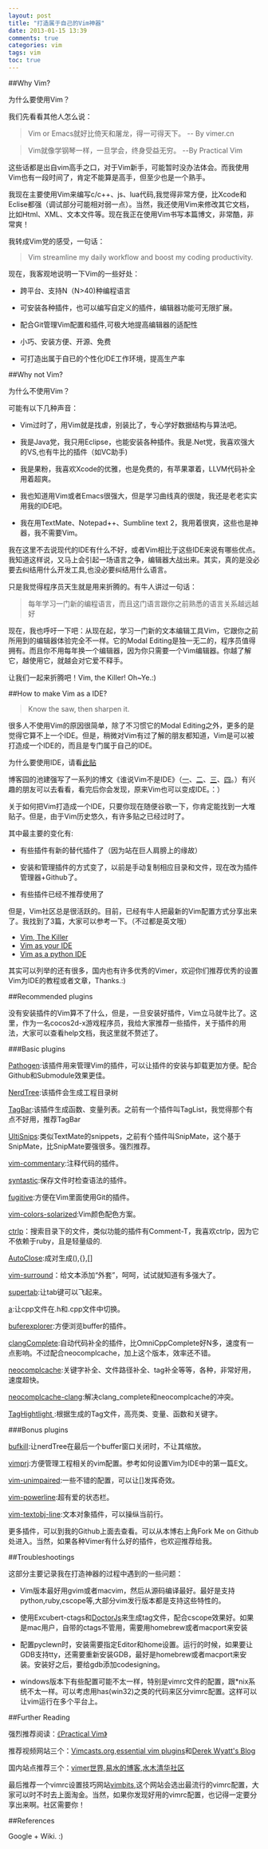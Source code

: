 ```yaml
---
layout: post
title: "打造属于自己的Vim神器"
date: 2013-01-15 13:39
comments: true
categories: vim
tags: vim
toc: true
---
```


##Why Vim?

为什么要使用Vim？

我们先看看其他人怎么说：

>
> Vim or Emacs就好比倚天和屠龙，得一可得天下。 -- By vimer.cn

>
> Vim就像学钢琴一样，一旦学会，终身受益无穷。   --By Practical Vim

这些话都是出自vim高手之口，对于Vim新手，可能暂时没办法体会。而我使用Vim也有一段时间了，肯定不能算是高手，但至少也是一个熟手。

我现在主要使用Vim来编写c/c++、js、lua代码,我觉得非常方便，比Xcode和Eclise都强（调试部分可能相对弱一点）。当然，我还使用Vim来修改其它文档，比如Html、XML、文本文件等。现在我正在使用Vim书写本篇博文，非常酷，非常爽！

我转成Vim党的感受，一句话：

> Vim streamline my daily workflow and boost my coding productivity.

现在，我客观地说明一下Vim的一些好处：

- 跨平台、支持N（N>40)种编程语言

- 可安装各种插件，也可以编写自定义的插件，编辑器功能可无限扩展。

- 配合Git管理Vim配置和插件,可极大地提高编辑器的适配性

- 小巧、安装方便、开源、免费

- 可打造出属于自已的个性化IDE工作环境，提高生产率

<!-- more -->

##Why not Vim?

为什么不使用Vim？

可能有以下几种声音：

- Vim过时了，用Vim就是找虐，别装比了，专心学好数据结构与算法吧。

- 我是Java党，我只用Eclipse，也能安装各种插件。我是.Net党，我喜欢强大的VS,也有牛比的插件（如VC助手)

- 我是果粉，我喜欢Xcode的优雅，也是免费的，有苹果罩着，LLVM代码补全用着超爽。

- 我也知道用Vim或者Emacs很强大，但是学习曲线真的很陡，我还是老老实实用我的IDE吧。

- 我在用TextMate、Notepad++、Sumbline text 2，我用着很爽，这些也是神器，我不需要Vim。

我在这里不去说现代的IDE有什么不好，或者Vim相比于这些IDE来说有哪些优点。我知道这样说，又马上会引起一场语言之争，编辑器大战出来。其实，真的是没必要去纠结用什么开发工具,也没必要纠结用什么语言。

只是我觉得程序员天生就是用来折腾的。有牛人讲过一句话：

> 每年学习一门新的编程语言，而且这门语言跟你之前熟悉的语言关系越远越好

现在，我也呼吁一下吧：从现在起，学习一门新的文本编辑工具Vim，它跟你之前所用到的编辑器体验完全不一样。它的Modal Editing是独一无二的，程序员值得拥有。而且你不用每年换一个编辑器，因为你只需要一个Vim编辑器。你越了解它，越使用它，就越会对它爱不释手。

让我们一起来折腾吧！Vim, the Killer! Oh~Ye.:)

##How to make Vim as a IDE?

> Know the saw, then sharpen it.

很多人不使用Vim的原因很简单，除了不习惯它的Modal Editing之外，更多的是觉得它算不上一个IDE。但是，稍微对Vim有过了解的朋友都知道，Vim是可以被打造成一个IDE的，而且是专门属于自己的IDE。

为什么要使用IDE，请看[此贴](http://stackoverflow.com/questions/208193/why-should-i-use-an-ide)

博客园的池建强写了一系列的博文《谁说Vim不是IDE》（[一](http://www.cnblogs.com/chijianqiang/archive/2012/10/30/vim-1.html)、[二](http://www.cnblogs.com/chijianqiang/archive/2012/10/31/vim-2.html)、[三](http://www.cnblogs.com/chijianqiang/archive/2012/11/06/vim-3.html)、[四](http://www.cnblogs.com/chijianqiang/archive/2012/12/17/vim-4.html)。）有兴趣的朋友可以去看看，看完后你会发现，原来Vim也可以变成IDE。：）

关于如何把Vim打造成一个IDE，只要你现在随便谷歌一下，你肯定能找到一大堆贴子。但是，由于Vim历史悠久，有许多贴之已经过时了。

其中最主要的变化有:

- 有些插件有新的替代插件了（因为站在巨人肩膀上的缘故）

- 安装和管理插件的方式变了，以前是手动复制相应目录和文件，现在改为插件管理器+Github了。

- 有些插件已经不推荐使用了

但是，Vim社区总是很活跃的。目前，已经有牛人把最新的Vim配置方式分享出来了。我找到了3篇，大家可以参考一下。（不过都是英文哦）

- [ Vim, The Killer ](http://oblita.com/blog/2012/08/30/vim-the-killer/)
- [Vim as your IDE](http://haridas.in/vim-as-your-ide.html)
- [Vim as a python IDE](https://github.com/mbrochh/vim-as-a-python-ide)

其实可以列举的还有很多，国内也有许多优秀的Vimer，欢迎你们推荐优秀的设置Vim为IDE的教程或者文章，Thanks.:)

##Recommended plugins

没有安装插件的Vim算不了什么，但是，一旦安装好插件，Vim立马就牛比了。这里，作为一名cocos2d-x游戏程序员，我给大家推荐一些插件，关于插件的用法，大家可以查看help文档，我这里就不赘述了。

###Basic plugins

[Pathogen](https://github.com/tpope/vim-pathogen):该插件用来管理Vim的插件，可以让插件的安装与卸载更加方便。配合Github和Submodule效果更佳。

[NerdTree](https://github.com/scrooloose/nerdtree):该插件会生成工程目录树

[TagBar](https://github.com/majutsushi/tagbar):该插件生成函数、变量列表。之前有一个插件叫TagList，我觉得那个有点不好用，推荐TagBar

[UltiSnips](https://github.com/SirVer/ultisnips):类似TextMate的snippets，之前有个插件叫SnipMate，这个基于SnipMate，比SnipMate要强很多。强烈推荐。

[vim-commentary](https://github.com/tpope/vim-commentary.git):注释代码的插件。

[syntastic](https://github.com/scrooloose/syntastic):保存文件时检查语法的插件。

[fugitive](https://github.com/tpope/vim-fugitive.git):方便在Vim里面使用Git的插件。

[vim-colors-solarized](https://github.com/altercation/vim-colors-solarized):Vim颜色配色方案。

[ctrlp](https://github.com/kien/ctrlp.vim.git)：搜索目录下的文件，类似功能的插件有Comment-T，我喜欢ctrlp，因为它不依赖于ruby，且是轻量级的.

[AutoClose](https://github.com/vim-scripts/AutoClose):成对生成(),{},[]

[vim-surround](https://github.com/tpope/vim-surround.git)：给文本添加“外套”，呵呵，试试就知道有多强大了。

[supertab](https://github.com/ervandew/supertab):让tab键可以飞起来。

[a](https://github.com/vim-scripts/a.vim):让cpp文件在.h和.cpp文件中切换。

[buferexplorer](https://github.com/vim-scripts/bufexplorer.zip):方便浏览buffer的插件。

[clangComplete](https://github.com/oblitum/clang_complete):自动代码补全的插件，比OmniCppComplete好N多，速度有一点影响。不过配合neocomplcache，加上这个版本，效率还不错。

[neocomplcache](https://github.com/Shougo/neocomplcache):关键字补全、文件路径补全、tag补全等等，各种，非常好用，速度超快。

[neocomplcache-clang](https://github.com/osyo-manga/neocomplcache-clang_complete):解决clang_complete和neocomplcache的冲突。

[ TagHightlight ](https://github.com/magic-dot-files/TagHighlight):根据生成的Tag文件，高亮类、变量、函数和关键字。

###Bonus plugins

[bufkill](https://github.com/oblitum/bufkill.git):让nerdTree在最后一个buffer窗口关闭时，不让其缩放。

[vimprj](https://github.com/oblitum/vimprj):方便管理工程相关的vim配置。参考如何设置Vim为IDE中的第一篇E文。

[vim-unimpaired](https://github.com/tpope/vim-unimpaired):一些不错的配置，可以让[]发挥奇效。

[vim-powerline](https://github.com/Lokaltog/vim-powerline):超有爱的状态栏。

[vim-textobj-line](https://github.com/kana/vim-textobj-line):文本对象插件，可以操纵当前行。


更多插件，可以到我的Github上面去查看。可以从本博右上角Fork Me on Github处进入。当然，如果各种Vimer有什么好的插件，也欢迎推荐给我。

##Troubleshootings

这部分主要记录我在打造神器的过程中遇到的一些问题：

-  Vim版本最好用gvim或者macvim，然后从源码编译最好。最好是支持python,ruby,cscope等,大部分vim发行版本都是支持这些特性的。

-  使用Excubert-ctags和[DoctorJs](https://github.com/mozilla/doctorjs)来生成tag文件，配合cscope效果好。如果是mac用户，自带的ctags不管用，需要用homebrew或者macport来安装

-  配置pyclewn时，安装需要指定Editor和home设置。运行的时候，如果要让GDB支持tty，还需要重新安装GDB，最好是homebrew或者macport来安装。安装好之后，要给gdb添加codesigning。

-  windows版本下有些配置可能不太一样，特别是vimrc文件的配置，跟*nix系统不太一样。可以考虑用has(win32)之类的代码来区分vimrc配置。这样可以让vim运行在多个平台上。

##Further Reading

强烈推荐阅读：[《Practical Vim》](http://pragprog.com/book/dnvim/practical-vim)

推荐视频网站三个：[Vimcasts.org](http://www.vimcasts.org/),[essential vim plugins](http://net.tutsplus.com/sessions/vim-essential-plugins/)和[Derek Wyatt's Blog](http://www.derekwyatt.org/vim/vim-tutorial-videos/)

国内站点推荐三个：[vimer世界](http://www.vimer.cn/),[易水的博客](http://easwy.com/blog/archives/advanced-vim-skills-catalog/),[水木清华社区](http://www.newsmth.net/bbsdoc.php?board=VIM)

最后推荐一个vimrc设置技巧网站[vimbits](http://www.vimbits.com/),这个网站会选出最流行的vimrc配置，大家可以时不时去上面淘金。当然，如果你发现好用的vimrc配置，也记得一定要分享出来啊。社区需要你！

##References

Google + Wiki. :)



